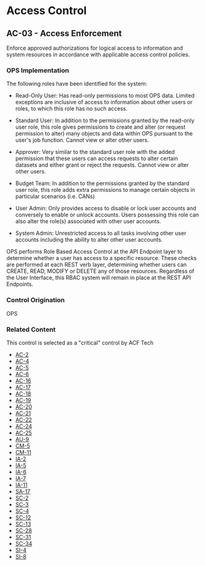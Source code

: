 # Access Control
## AC-03 - Access Enforcement

Enforce approved authorizations for logical access to information and system resources in accordance with applicable access control policies.

### OPS Implementation

The following roles have been identified for the system:

* Read-Only User: Has read-only permissions to most OPS data. Limited exceptions are inclusive of access to information about other users or roles, to which this role has no such access.

* Standard User: In addition to the permissions granted by the read-only user role, this role gives permissions to create and alter (or request permission to alter) many objects and data within OPS pursuant to the user's job function. Cannot view or alter other users.

* Approver: Very similar to the standard user role with the added permission that these users can access requests to alter certain datasets and either grant or reject the requests. Cannot view or alter other users.

* Budget Team: In addition to the permissions granted by the standard user role, this role adds extra permissions to manage certain objects in particular scenarios (i.e. CANs)

* User Admin: Only provides access to disable or lock user accounts and conversely to enable or unlock accounts. Users possessing this role can also alter the role(s) associated with other user accounts.

* System Admin: Unrestricted access to all tasks involving other user accounts including the ability to alter other user accounts.

OPS performs Role Based Access Control at the API Endpoint layer to determine whether a user has access to a specific resource. These checks are performed at each REST verb layer, determining whether users can CREATE, READ, MODIFY or DELETE any of those resources. Regardless of the User Interface, this RBAC system will remain in place at the REST API Endpoints.

### Control Origination

OPS

### Related Content

This control is selected as a "critical" control by ACF Tech

* [AC-2](./ac-02.md)
* [AC-4](./ac-04.md)
* [AC-5](./ac-05.md)
* [AC-6](./ac-06.md)
* [AC-16](./ac-16.md)
* [AC-17](./ac-17.md)
* [AC-18](./ac-18.md)
* [AC-19](./ac-19.md)
* [AC-20](./ac-20.md)
* [AC-21](./ac-21.md)
* [AC-22](./ac-22.md)
* [AC-24](./ac-24.md)
* [AC-25](./ac-25.md)
* [AU-9](../au/au-09.md)
* [CM-5](../cm/cm-05.md)
* [CM-11](../cm/cm-11.md)
* [IA-2](../ia/ia-02.md)
* [IA-5](../ia/ia-05.md)
* [IA-6](../ia/ia-06.md)
* [IA-7](../ia/ia-07.md)
* [IA-11](../ia/ia-11.md)
* [SA-17](../sa/sa-17.md)
* [SC-2](../sc/sc-02.md)
* [SC-3](../sc/sc-03.md)
* [SC-4](../sc/sc-04.md)
* [SC-12](../sc/ssc-12.md)
* [SC-13](../sc/sc-13.md)
* [SC-28](../sc/sc-28.md)
* [SC-31](../sc/sc-31.md)
* [SC-34](../sc/sc-34.md)
* [SI-4](../si/si-04.md)
* [SI-8](../si/si-08.md)
